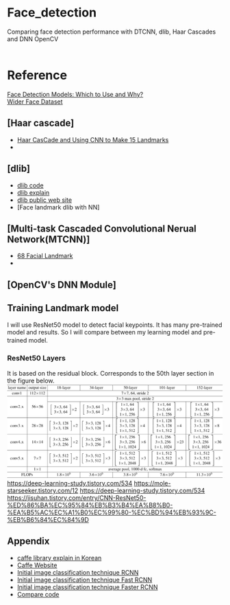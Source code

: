 # Face_detection
Comparing face detection performance with DTCNN, dlib, Haar Cascades and DNN OpenCV  
　  

# Reference  
[Face Detection Models: Which to Use and Why?
](https://towardsdatascience.com/face-detection-models-which-to-use-and-why-d263e82c302c)  
[Wider Face Dataset](http://shuoyang1213.me/WIDERFACE/)

## [Haar cascade]  
- [Haar CasCade and Using CNN to Make 15 Landmarks](https://www.youtube.com/watch?v=vC3bTziLRTA)
- 
## [dlib]  
- [dlib code](https://github.com/1adrianb/face-alignment)
- [dlib explain](https://medium.com/@jongdae.lim/%EA%B8%B0%EA%B3%84-%ED%95%99%EC%8A%B5-machine-learning-%EC%9D%80-%EC%A6%90%EA%B2%81%EB%8B%A4-part-4-63ed781eee3c)
- [dlib public web site](https://github.com/davisking/dlib)
- [Face landmark dlib with NN]
## [Multi-task Cascaded Convolutional Nerual Network(MTCNN)]  
- [68 Facial Landmark ](https://github.com/nicehuster/pytorch-facial-landmark)
- 
## [OpenCV's DNN Module]


## Training Landmark model
I will use ResNet50 model to detect facial keypoints. It has many pre-trained model and results. So I will compare between my learning model and pre-trained model. 
　  
### ResNet50 Layers
It is based on the residual block. Corresponds to the 50th layer section in the figure below.
![ResNet50_Architecture](img/ResNet50.png)
https://deep-learning-study.tistory.com/534
https://mole-starseeker.tistory.com/12
https://deep-learning-study.tistory.com/534
https://jisuhan.tistory.com/entry/CNN-ResNet50-%ED%86%BA%EC%95%84%EB%B3%B4%EA%B8%B0-%EA%B5%AC%EC%A1%B0%EC%99%80-%EC%BD%94%EB%93%9C-%EB%B6%84%EC%84%9D

## Appendix
- [caffe library explain in Korean](http://blog.naver.com/PostView.nhn?blogId=laonple&logNo=221356704783&categoryNo=0&parentCategoryNo=0&viewDate=&currentPage=1&postListTopCurrentPage=1&from=postView)
- [Caffe Website](https://caffe.berkeleyvision.org/)
- [Initial image classification technique RCNN](https://ganghee-lee.tistory.com/35)
- [Initial image classification technique Fast RCNN](https://ganghee-lee.tistory.com/36)
- [Initial image classification technique Faster RCNN](https://ganghee-lee.tistory.com/37)
- [Compare code](https://www.kaggle.com/timesler/comparison-of-face-detection-packages)

